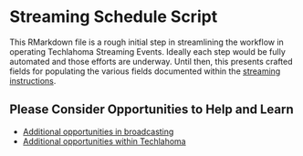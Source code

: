 # Streaming Schedule Script

This RMarkdown file is a rough initial step in streamlining the workflow in operating
Techlahoma Streaming Events. Ideally each step would be fully automated and those efforts
are underway. Until then, this presents crafted fields for populating the various fields
documented within the
[streaming instructions](https://github.com/techlahoma/broadcasting/blob/master/Streaming/Streaming-Instructions.md).

## Please Consider Opportunities to Help and Learn
- [Additional opportunities in broadcasting](https://github.com/techlahoma/broadcasting/issues)
- [Additional opportunities within Techlahoma](https://github.com/techlahoma/help-wanted/issues)
